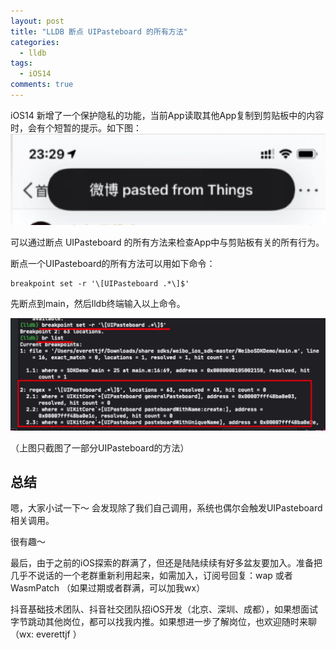 ```yaml
---
layout: post
title: "LLDB 断点 UIPasteboard 的所有方法"
categories:
  - lldb
tags:
  - iOS14
comments: true
---
```


iOS14 新增了一个保护隐私的功能，当前App读取其他App复制到剪贴板中的内容时，会有个短暂的提示。如下图：
![-w431](/media/15930990964673.jpg)


可以通过断点 UIPasteboard 的所有方法来检查App中与剪贴板有关的所有行为。

断点一个UIPasteboard的所有方法可以用如下命令：

```
breakpoint set -r '\[UIPasteboard .*\]$'
```

先断点到main，然后lldb终端输入以上命令。

![-w728](/media/15930999653054.jpg)

（上图只截图了一部分UIPasteboard的方法）


## 总结

嗯，大家小试一下～ 会发现除了我们自己调用，系统也偶尔会触发UIPasteboard相关调用。

很有趣～

最后，由于之前的iOS探索的群满了，但还是陆陆续续有好多盆友要加入。准备把几乎不说话的一个老群重新利用起来，如需加入，订阅号回复：wap 或者 WasmPatch （如果过期或者群满，可以加我wx）

抖音基础技术团队、抖音社交团队招iOS开发（北京、深圳、成都），如果想面试字节跳动其他岗位，都可以找我内推。如果想进一步了解岗位，也欢迎随时来聊（wx: everettjf ）

